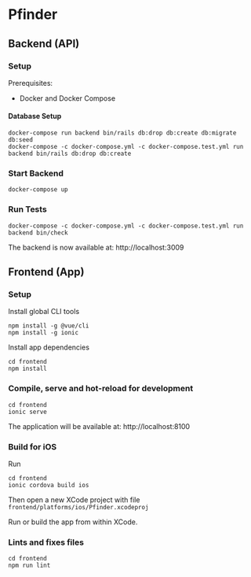 # Pfinder

## Backend (API)

### Setup

Prerequisites:

- Docker and Docker Compose

#### Database Setup

```
docker-compose run backend bin/rails db:drop db:create db:migrate db:seed
docker-compose -c docker-compose.yml -c docker-compose.test.yml run backend bin/rails db:drop db:create
```

### Start Backend

```
docker-compose up

```

### Run Tests
```
docker-compose -c docker-compose.yml -c docker-compose.test.yml run backend bin/check
```

The backend is now available at: http://localhost:3009


## Frontend (App)

### Setup

Install global CLI tools
```
npm install -g @vue/cli
npm install -g ionic
```

Install app dependencies
```
cd frontend
npm install
```

### Compile, serve and hot-reload for development
```
cd frontend
ionic serve
```

The application will be available at: http://localhost:8100

### Build for iOS

Run
```
cd frontend
ionic cordova build ios
```

Then open a new XCode project with file `frontend/platforms/ios/Pfinder.xcodeproj`

Run or build the app from within XCode.

### Lints and fixes files
```
cd frontend
npm run lint
```


